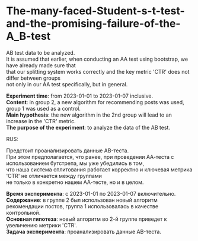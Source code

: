 # The-many-faced-Student-s-t-test-and-the-promising-failure-of-the-A_B-test

AB test data to be analyzed.\
It is assumed that earlier, when conducting an AA test using bootstrap, we have already made sure that\
that our splitting system works correctly and the key metric 'CTR' does not differ between groups\
not only in our AA test specifically, but in general.

**Experiment time**: from 2023-01-01 to 2023-01-07 inclusive.\
**Content**: in group 2, a new algorithm for recommending posts was used, group 1 was used as a control.\
**Main hypothesis**: the new algorithm in the 2nd group will lead to an increase in the 'CTR' metric.\
**The purpose of the experiment**: to analyze the data of the AB test.
>
RUS:
>
Предстоит проанализировать данные АB-теста.\
При этом предполагается, что ранее, при проведении АА-теста с использованием бутстрепа, мы уже убедились в том,   
что наша система сплитования работает корректно и ключевая метрика 'CTR' не отличается между группами\
не только в конкретно нашем АА-тесте, но и в целом.

**Время эксперимента**: с 2023-01-01 по 2023-01-07 включительно.\
**Содержание**: в группе 2 был использован новый алгоритм рекомендации постов, группа 1 использовалась в качестве контрольной.\
**Основная гипотеза**: новый алгоритм во 2-й группе приведет к увеличению метрики 'CTR'.\
**Задача эксперимента**: проанализировать данные АB-теста. 
